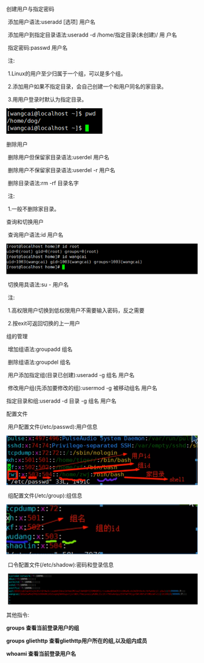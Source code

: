 

创建用户与指定密码

​	添加用户语法:useradd [选项] 用户名

​	添加用户到指定目录语法:useradd -d /home/指定目录(未创建)/ 用 户名

​	指定密码:passwd 用户名

​	注:

​	1.Linux的用户至少归属于一个组，可以是多个组。

​	2.添加用户如果不指定目录，会自己创建一个和用户同名的家目录。

​	3.用用户登录时默认为指定目录。

![001](001.png)

删除用户

​	删除用户但保留家目录语法:userdel 用户名

​	删除用户不保留家目录语法:userdel -r 用户名

​	删除目录语法:rm -rf 目录名字

​	注:

​	1.一般不删除家目录。

查询和切换用户

​	查询用户语法:id 用户名

![002](002.png)

​	切换用具语法:su - 用户名

​	注:

​	1.高权限用户切换到低权限用户不需要输入密码，反之需要

​	2.按exit可返回切换的上一用户

组的管理

​	增加组语法:groupadd 组名

​	删除组语法:groupdel 组名

​	用户添加指定组(目录已创建):useradd -g 组名 用户名

​	修改用户组(先添加要修改的组):usermod -g 被移动组名 用户名

指定目录和组:useradd -d 目录 -g 组名 用户名

配置文件

​	用户配置文件(/etc/passwd):用户信息

![003](003.png)

​	组配置文件(/etc/group):组信息

![004](004.png)

​	口令配置文件(/etc/shadow):密码和登录信息

![005](005.png)

其他指令:

**groups 查看当前登录用户的组**

**groups gliethttp 查看gliethttp用户所在的组,以及组内成员**

**whoami 查看当前登录用户名**